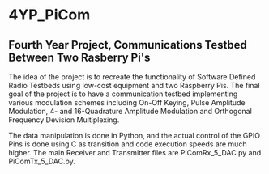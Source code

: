 # 4YP_PiCom

## Fourth Year Project, Communications Testbed Between Two Rasberry Pi's

The idea of the project is to recreate the functionality of Software Defined Radio Testbeds using low-cost equipment and two Raspberry Pis. The final goal of the project is to have a communication testbed implementing various modulation schemes including On-Off Keying, Pulse Amplitude Modulation, 4- and 16-Quadrature Amplitude Modulation and Orthogonal Frequency Devision Multiplexing.

The data manipulation is done in Python, and the actual control of the GPIO Pins is done using C as transition and code execution speeds are much higher. The main Receiver and Transmitter files are PiComRx_5_DAC.py and PiComTx_5_DAC.py.
